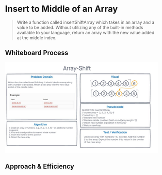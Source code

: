 # Insert to Middle of an Array
<!-- Description of the challenge -->

> Write a function called insertShiftArray which takes in an array and a value to be added. Without utilizing any of the built-in methods available to your language, return an array with the new value added at the middle index.


## Whiteboard Process
<!-- Embedded whiteboard image -->

![whiteboard](array-shift.JPG)

## Approach & Efficiency
<!-- What approach did you take? Discuss Why. What is the Big O space/time for this approach? -->
